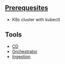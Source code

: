 ## [Prerequesites](./docs/stack/prerequesites/README.md)
- K8s cluster with kubectl

## Tools
- [CD](./docs/stack/tools/cicd/argocd.md)
- [Orchestrator](./docs/stack/tools/orchestrator/airflow.md)
- [Ingestion](./docs/stack/tools/ingestion/strimzi.md)
